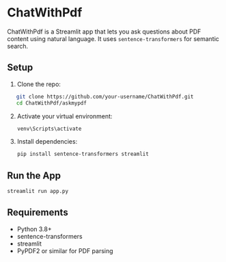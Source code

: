 # ChatWithPdf

ChatWithPdf is a Streamlit app that lets you ask questions about PDF content using natural language. It uses `sentence-transformers` for semantic search.

## Setup

1. Clone the repo:
```bash
   git clone https://github.com/your-username/ChatWithPdf.git
   cd ChatWithPdf/askmypdf
```

2. Activate your virtual environment:
   ```bash
   venv\Scripts\activate
   ```

3. Install dependencies:

   ```bash
   pip install sentence-transformers streamlit
   ```

## Run the App

```bash
streamlit run app.py
```

## Requirements

* Python 3.8+
* sentence-transformers
* streamlit
* PyPDF2 or similar for PDF parsing
